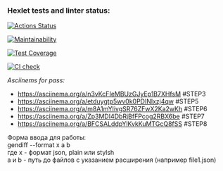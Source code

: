### Hexlet tests and linter status:
[![Actions Status](https://github.com/MisterFlicker/python-project-50/workflows/hexlet-check/badge.svg)](https://github.com/MisterFlicker/python-project-50/actions)

[![Maintainability](https://api.codeclimate.com/v1/badges/e67979b46b00901c6162/maintainability)](https://codeclimate.com/github/MisterFlicker/python-project-50/maintainability)

[![Test Coverage](https://api.codeclimate.com/v1/badges/e67979b46b00901c6162/test_coverage)](https://codeclimate.com/github/MisterFlicker/python-project-50/test_coverage)

[![CI check](https://github.com/MisterFlicker/python-project-50/actions/workflows/main.yml/badge.svg)](https://github.com/MisterFlicker/python-project-50/actions/workflows/main.yml)

*Asciinems for pass:*
- https://asciinema.org/a/n3vKcFIeMBUzGJyEp1B7XHfsM #STEP3
- https://asciinema.org/a/etduygtp5wv0k0PDINlxzj4qw #STEP5
- https://asciinema.org/a/m8A1mYIivgSR76ZFwX2Ka2wKh #STEP6
- https://asciinema.org/a/Zp3MDI4DbRjBfFPcog2RBX6be #STEP7
- https://asciinema.org/a/BFCSALddpYlKvkKuMTGcQ8fSS #STEP8

Форма ввода для работы:  
gendiff --format x a b  
где x - формат json, plain или stylsh  
a и b - путь до файлов с указанием расширения (например file1.json)


